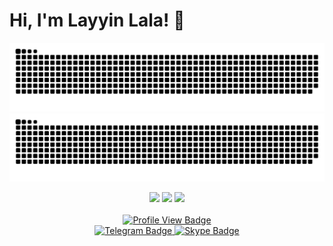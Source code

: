 # Hi, I'm Layyin Lala! 👋

<div align="center">

![github contribution grid snake animation](https://raw.githubusercontent.com/layyinlala/layyinlala/output/only-svg/github-contribution-grid-snake-dark.svg#gh-dark-mode-only)![github contribution grid snake animation](https://raw.githubusercontent.com/layyinlala/layyinlala/output/only-svg/github-contribution-grid-snake.svg#gh-light-mode-only)

  <img height="50%" width="auto" src ="https://github-readme-stats.vercel.app/api?username=BayuFirmansyaah&show_icons=true&count_private=true&theme=darcula&hide_border=true&hide=issues,contribs&bg_color=00000000">
  <img height="50%" width="auto" src ="https://github-readme-stats.vercel.app/api/top-langs/?username=layyinlala&layout=compact&hide_border=true&theme=darcula&bg_color=00000000&langs_count=6&hide=jupyter%20notebook,tex,css,php">
  <img src ="https://github-readme-streak-stats.herokuapp.com?user=layyinlala&theme=darcula&hide_border=true&background=FFFFFF00">
  <br>
  <br>
  <div id="badges">
    <a href="https://github.com/layyinlala">
    <img src="https://komarev.com/ghpvc/?username=layyinlala&style=for-the-badge&color=orange" alt="Profile View Badge"/>
  </a>
  <br>
  <a href="https://t.me/layyinlala">
    <img src="https://img.shields.io/badge/Telegram-informational?style=for-the-badge&logo=telegram&logoColor=white" alt="Telegram Badge"/>
  </a>
   <a href="">
    <img src="https://img.shields.io/badge/Skype-00AFF0.svg?style=for-the-badge&logo=Skype&logoColor=white" alt="Skype Badge"/>
  </a>
</div>
</div>
